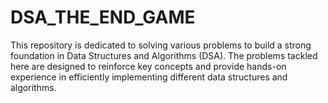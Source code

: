 # DSA_THE_END_GAME
This repository is dedicated to solving various problems to build a strong foundation in Data Structures and Algorithms (DSA). The problems tackled here are designed to reinforce key concepts and provide hands-on experience in efficiently implementing different data structures and algorithms.

